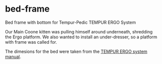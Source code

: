 # bed-frame

Bed frame with bottom for Tempur-Pedic TEMPUR ERGO System

Our Main Coone kitten was pulling himself around underneath, shredding the Ergo platform. We also wanted to install an under-dresser, so a platform with frame was called for.

The dimesions for the bed were taken from the [TEMPUR ERGO system manual](https://www.tempurpedic.com/documents/4/ergo.pdf "TEMPUR®
 ERGO System™").
